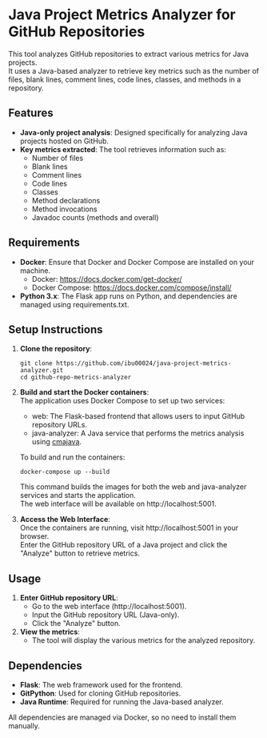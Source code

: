 # Java Project Metrics Analyzer for GitHub Repositories
This tool analyzes GitHub repositories to extract various metrics for Java projects. <br>
It uses a Java-based analyzer to retrieve key metrics such as the number of files, blank lines, comment lines, code lines, classes, and methods in a repository.

## Features
- **Java-only project analysis**: Designed specifically for analyzing Java projects hosted on GitHub.
- **Key metrics extracted**: The tool retrieves information such as:
  - Number of files
  - Blank lines
  - Comment lines
  - Code lines
  - Classes
  - Method declarations
  - Method invocations
  - Javadoc counts (methods and overall)

## Requirements
- **Docker**: Ensure that Docker and Docker Compose are installed on your machine.<br>
  - Docker: https://docs.docker.com/get-docker/ <br>
  - Docker Compose: https://docs.docker.com/compose/install/ <br>
- **Python 3.x**: The Flask app runs on Python, and dependencies are managed using requirements.txt.

## Setup Instructions
1. **Clone the repository**:
    ```
    git clone https://github.com/ibu00024/java-project-metrics-analyzer.git
    cd github-repo-metrics-analyzer
    ```

2. **Build and start the Docker containers**:<br>
    The application uses Docker Compose to set up two services:
    - web: The Flask-based frontend that allows users to input GitHub repository URLs.
    - java-analyzer: A Java service that performs the metrics analysis using [cmajava](https://github.com/ibu00024/cmajava).
    
    To build and run the containers:
    ```
    docker-compose up --build
    ```
    This command builds the images for both the web and java-analyzer services and starts the application. <br>
    The web interface will be available on http://localhost:5001.

3. **Access the Web Interface**:<br>
    Once the containers are running, visit http://localhost:5001 in your browser. <br>
    Enter the GitHub repository URL of a Java project and click the "Analyze" button to retrieve metrics.

## Usage
1. **Enter GitHub repository URL**:
   - Go to the web interface (http://localhost:5001).
   - Input the GitHub repository URL (Java-only).
   - Click the "Analyze" button.
2. **View the metrics**:
   - The tool will display the various metrics for the analyzed repository.

## Dependencies
- **Flask**: The web framework used for the frontend.
- **GitPython**: Used for cloning GitHub repositories.
- **Java Runtime**: Required for running the Java-based analyzer.

All dependencies are managed via Docker, so no need to install them manually.